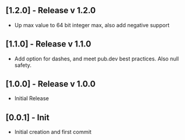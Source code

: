 ## [1.2.0] - Release v 1.2.0

* Up max value to 64 bit integer max, also add negative support

## [1.1.0] - Release v 1.1.0

* Add option for dashes, and meet pub.dev best practices. Also null safety.

## [1.0.0] - Release v 1.0.0

* Initial Release

## [0.0.1] - Init

* Initial creation and first commit
